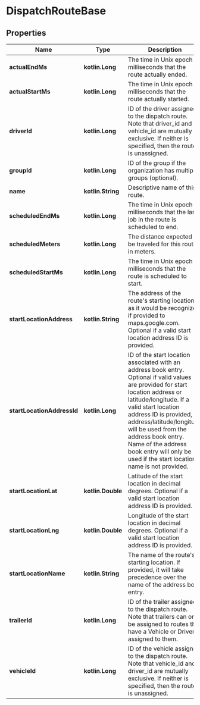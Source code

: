 
# DispatchRouteBase

## Properties
Name | Type | Description | Notes
------------ | ------------- | ------------- | -------------
**actualEndMs** | **kotlin.Long** | The time in Unix epoch milliseconds that the route actually ended. |  [optional]
**actualStartMs** | **kotlin.Long** | The time in Unix epoch milliseconds that the route actually started. |  [optional]
**driverId** | **kotlin.Long** | ID of the driver assigned to the dispatch route. Note that driver_id and vehicle_id are mutually exclusive. If neither is specified, then the route is unassigned. |  [optional]
**groupId** | **kotlin.Long** | ID of the group if the organization has multiple groups (optional). |  [optional]
**name** | **kotlin.String** | Descriptive name of this route. | 
**scheduledEndMs** | **kotlin.Long** | The time in Unix epoch milliseconds that the last job in the route is scheduled to end. | 
**scheduledMeters** | **kotlin.Long** | The distance expected to be traveled for this route in meters. |  [optional]
**scheduledStartMs** | **kotlin.Long** | The time in Unix epoch milliseconds that the route is scheduled to start. | 
**startLocationAddress** | **kotlin.String** | The address of the route&#39;s starting location, as it would be recognized if provided to maps.google.com. Optional if a valid start location address ID is provided. |  [optional]
**startLocationAddressId** | **kotlin.Long** | ID of the start location associated with an address book entry. Optional if valid values are provided for start location address or latitude/longitude. If a valid start location address ID is provided, address/latitude/longitude will be used from the address book entry. Name of the address book entry will only be used if the start location name is not provided. |  [optional]
**startLocationLat** | **kotlin.Double** | Latitude of the start location in decimal degrees. Optional if a valid start location address ID is provided. |  [optional]
**startLocationLng** | **kotlin.Double** | Longitude of the start location in decimal degrees. Optional if a valid start location address ID is provided. |  [optional]
**startLocationName** | **kotlin.String** | The name of the route&#39;s starting location. If provided, it will take precedence over the name of the address book entry. |  [optional]
**trailerId** | **kotlin.Long** | ID of the trailer assigned to the dispatch route. Note that trailers can only be assigned to routes that have a Vehicle or Driver assigned to them. |  [optional]
**vehicleId** | **kotlin.Long** | ID of the vehicle assigned to the dispatch route. Note that vehicle_id and driver_id are mutually exclusive. If neither is specified, then the route is unassigned. |  [optional]



